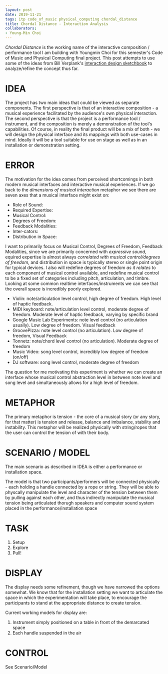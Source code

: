 ```yaml
---
layout: post
date: 2019-11-21
tags: itp code_of_music physical_computing chordal_distance
title: Chordal Distance - Interaction Analysis
collaborators:
- Young-Min Choi
---
```


*Chordal Distance* is the working name of the interactive composition / performance tool I am building with Youngmin Choi for this semester's Code of Music and Physical Computing final project. This post attempts to use some of the ideas from Bill Verplank's [interaction design sketchbook](http://www.billverplank.com/IxDSketchBook.pdf) to analyze/refine the concept thus far.

# IDEA
The project has two main ideas that could be viewed as separate components. The first perspective is that of an interactive composition - a musical experience facilitated by the audience's own physical interaction. The second perspective is that the project is a performance tool / instrument, and the composition is merely a demonstration of the tool's capabilities. Of course, in reality the final product will be a mix of both - we will design the physical interface and its mappings with both use-cases in mind. Ideally it will be a tool suitable for use on stage as well as in an installation or demonstration setting.

# ERROR
The motivation for the idea comes from perceived shortcomings in both modern musical interfaces and interactive musical experiences. If we go back to the *dimensions of musical interaction* metaphor we see there are seven axes that a musical interface might exist on:

- Role of Sound:
- Required Expertise:
- Musical Control:
- Degrees of Freedom:
- Feedback Modalities:
- Inter-cators:
- Distribution in Space:

I want to primarily focus on Musical Control, Degrees of Freedom, Feedback Modalities, since we are primarily concerned with *expressive sound*, equired expertise is almost always *correlated with musical control/degrees of freedom,* and distribution in space is typically stereo or single point origin for typical devices. I also will redefine degrees of freedom *as it relates* to each component of musical control available, and redefine musical control to be a fixed set of categories including pitch, articulation, and timbre. Looking at some common realtime interfaces/instruments we can see that the overall space is incredibly poorly explored.

- Violin: note/articulation level control, high degree of freedom. High level of haptic feedback.
- MIDI keyboard: note/articulation level control, moderate degree of freedom. Moderate level of haptic feedback, varying by specific brand
- Google Music Lab Experiments: note level control (no articulation usually). Low degree of freedom. Visual feedback
- GroovePizza: note level control (no articulation). Low degree of freedom, Visual Feedback
- Tonnetz: note/chord level control (no articulation). Moderate degree of freedom
- Music Video: song level control, incredibly low degree of freedom (on/off)
- DJ software: song level control, moderate degree of freedom

The question for me motivating this experiment is whether we can create an interface whose musical control abstraction level in between note level and song level and simultaneously allows for a high level of freedom.

# METAPHOR
The primary metaphor is tension - the core of a musical story (or any story, for that matter) is tension and release, balance and imbalance, stability and instability. This metaphor will be realized physically with string/ropes that the user can control the tension of with their body.

# SCENARIO / MODEL
The main scenario as described in IDEA is either a performance or installation space.

The model is that two participants/performers will be connected physically - each holding a handle connected by a rope or string. They will be able to physcally manipulate the level and character of the tension between them by pulling against each other, and thus indirectly manipulate the musical tension being articulated thorugh speakers and computer sound system placed in the performance/installation space

# TASK
1. Setup
2. Explore
3. Pull!

# DISPLAY
The display needs some refinement, though we have narrowed the options somewhat. We know that for the installation setting we want to articulate the space in which the experimentation will take place, to encourage the participants to stand at the appropriate distance to create tension.

Current working models for display are:
1. Instrument simply positioned on a table in front of the demarcated space
2. Each handle suspended in the air

# CONTROL
See Scenario/Model
